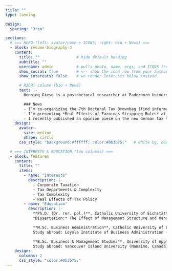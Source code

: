 ```yaml
---
title: ""
type: landing

design:
  spacing: "3rem"

sections:
  # === HERO (left: avatar/name + ICONS; right: bio + News) ===
  - block: resume-biography-3
    content:
      title: ""                # hide default heading
      subtitle: ""
      username: admin          # pulls photo, name, orgs, and ICONS from content/authors/admin/_index.md
      show_social: true        # <-- show the icon row from your author profile
      show_interests: false    # we render Interests below instead

      # RIGHT column (bio + News)
      text: |-
        Henning Giese is a postdoctoral researcher at Paderborn University (Germany). His research focuses on multidimensional aspects of taxation with an emphasis on tax departments, tax complexity, and the effects of fiscal policy. One strand of his work examines factors that influence the design and performance of tax departments. A second strand investigates determinants and consequences of tax complexity. Several of his studies explore how tax policy shapes firm-level outcomes, such as tax compliance and risk-taking, and initiatives that advance the green transition.

        ### News
        - I’m co-organizing the 7th Doctoral Tax Brownbag (find information on the [previous edition here](https://sites.google.com/view/svea-holtmann/virtual-doctoral-tax-seminar)). A call for papers will follow soon.
        - I’m presenting *Real Effects of Earnings Stripping Rules* at the University of Illinois Symposium on Tax Research XIX on September 12.
        - I recently published an opinion piece on the new German tax law jointly with Svea Holtmann, Reinald Koch, and Dominika Langenmayr in [ifo Schnelldienst](https://www.ifo.de/publikationen/2025/zeitschrift-einzelheft/ifo-schnelldienst-082025-steuerliches-sofortprogramm-fuer-investitionen).
    design:
      avatar:
        size: medium
        shape: circle
      css_style: "background:#ffffff; color:#0b3b75;"   # white bg, dark-blue text

  # === INTERESTS & EDUCATION (two columns) ===
  - block: features
    content:
      title: ""
      items:
        - name: "Interests"
          description: |-
            - Corporate Taxation
            - Tax Departments & Complexity
            - Tax Complexity
            - Real Effects of Tax Policy
        - name: "Education"
          description: |-
            **Ph.D. (Dr. rer. pol.)**, Catholic University of Eichstätt–Ingolstadt, 2017–2021  
            *Dissertation:* The Effect of Management Structure and Manager Liability on Tax Avoidance

            **M.Sc. Business Administration**, Catholic University of Eichstätt–Ingolstadt, 2014–2016  
            Study abroad: Loyola Institute of Business Administration (Chennai, India), Sep–Dec 2015

            **B.Sc. Business & Management Studies**, University of Applied Sciences Europe, 2011–2014  
            Study abroad: Vancouver Island University (Nanaimo, Canada), Jan–Mar 2013
    design:
      columns: 2
      css_style: "color:#0b3b75;"
---
```

